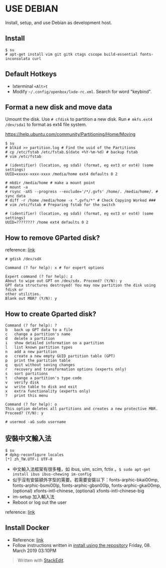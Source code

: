 
# USE DEBIAN
Install, setup, and use Debian as development host.
## Install
```
$ su
# apt-get install vim git gitk ctags cscope build-essential fonts-inconsolata curl
```
## Default Hotkeys
* lxterminal `<Alt>t`
* Modify `~/.config/openbox/lxde-rc.xml`. Search for word "keybind".

## Format a new disk and move data
Umount the disk. Use `# cfdisk` to partition a new disk. Run `# mkfs.ext4 /dev/sda1` to format as ext4 file system.

https://help.ubuntu.com/community/Partitioning/Home/Moving
```
$ su
# blkid >> partition.log # Find the uuid of the Partitions
# cp /etc/fstab /etc/fstab.$(date +%Y-%m-%d) # backup fstab
# vim /etc/fstab
```
```
# (identifier) (location, eg sda5) (format, eg ext3 or ext4) (some settings)
UUID=xxxxx-xxxx-xxxx /media/home ext4 defaults 0 2
```
```
# mkdir /media/home # make a mount point
# mount -a
# rsync -aXS --progress --exclude='/*/.gvfs' /home/. /media/home/. # sync data
# diff -r /home /media/home -x ".gvfs/*" # Check Copying Worked ###
# vim /etc/fstab # Preparing fstab for the switch
```
```
# (identifier) (location, eg sda5) (format, eg ext3 or ext4) (some settings)
UUID=???????? /home ext4 defaults 0 2
```
## How to remove GParted disk?
reference: [link](https://askubuntu.com/questions/211477/how-to-remove-gpt-from-hdd)

`# gdisk /dev/sdX`
```
Command (? for help): x # for expert options

Expert command (? for help): z
About to wipe out GPT on /dev/sdx. Proceed? (Y/N): y
GPT data structures destroyed! You may now partition the disk using fdisk or
other utilities.
Blank out MBR? (Y/N): y
```

## How to create Gparted disk?

```
Command (? for help): ?
b	back up GPT data to a file
c	change a partition's name
d	delete a partition
i	show detailed information on a partition
l	list known partition types
n	add a new partition
o	create a new empty GUID partition table (GPT)
p	print the partition table
q	quit without saving changes
r	recovery and transformation options (experts only)
s	sort partitions
t	change a partition's type code
v	verify disk
w	write table to disk and exit
x	extra functionality (experts only)
?	print this menu

Command (? for help): o
This option deletes all partitions and creates a new protective MBR.
Proceed? (Y/N): y
```
```
# usermod -aG sudo username
```
## 安裝中文輸入法
```
$ su
# dpkg-reconfigure locales
[*] zh_TW.UTF-i UTF-8
```
* 中文輸入法框架有很多種，如 ibus, uim, scim, fctix 。`$ sudo apt-get install ibus ibus-chewing im-config` 
* 似乎沒有安裝額外字型的需要。若需要安裝以下：fonts-arphic-bkai00mp, fonts-arphic-bsmi00lp, fonts-arphic-gbsn00lp, fonts-arphic-gkai00mp, (optional) xfonts-intl-chinese, (optional) xfonts-intl-chinese-big
* im-setup 加入輸入法
* Reboot or log out the user

reference: [link](https://wiki.debian.org/gnome-chinese-input)

## Install Docker
* Reference: [link](https://docs.docker.com/install/linux/docker-ce/debian/)
* Follow instructions written in [install using the repository](https://docs.docker.com/install/linux/docker-ce/debian/#install-using-the-repository) Friday, 08. March 2019 03:10PM 




> Written with [StackEdit](https://stackedit.io/).
<!--stackedit_data:
eyJoaXN0b3J5IjpbMjA2MDQ4Njc1MiwyMDcwMTY0MDkwLDE2Mj
Q1NzE4NjAsLTMxMDMzMzk1MSw5MjU4MDA3NDYsLTgxNDcxOTc5
Niw3MzA5OTgxMTZdfQ==
-->
